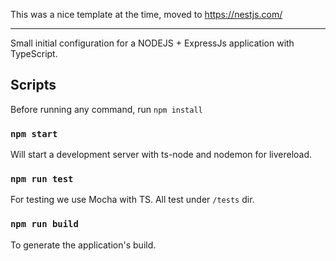 This was a nice template at the time, moved to https://nestjs.com/


----
Small initial configuration for a NODEJS + ExpressJs application with TypeScript.

## Scripts
Before running any command, run `npm install`

### `npm start`
Will start a development server with ts-node and nodemon for livereload.

### `npm run test`
For testing we use Mocha with TS. All test under `/tests` dir.

### `npm run build`
To generate the application's build.
